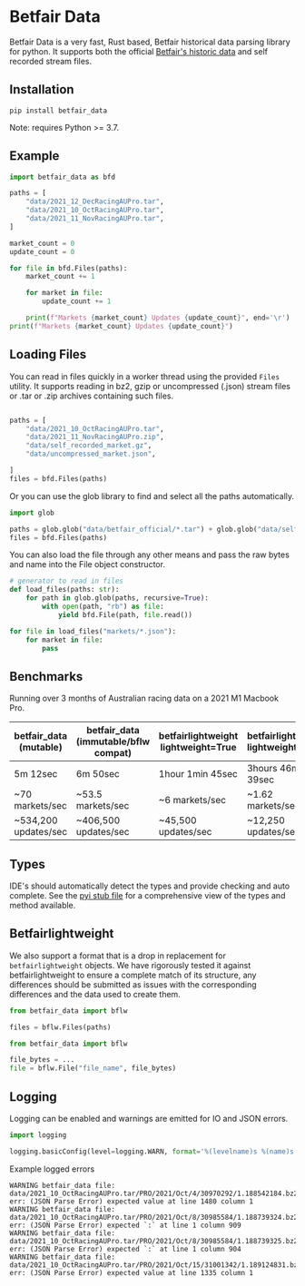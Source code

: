 # Betfair Data

Betfair Data is a very fast, Rust based, Betfair historical data parsing library for python. It supports both the official [Betfair's historic data](https://historicdata.betfair.com/#/home) and self recorded stream files. 

## Installation

```
pip install betfair_data
```

Note: requires Python >= 3.7.

## Example

```python
import betfair_data as bfd

paths = [
    "data/2021_12_DecRacingAUPro.tar",
    "data/2021_10_OctRacingAUPro.tar",
    "data/2021_11_NovRacingAUPro.tar",
]

market_count = 0
update_count = 0

for file in bfd.Files(paths):
    market_count += 1

    for market in file:
        update_count += 1

    print(f"Markets {market_count} Updates {update_count}", end='\r')
print(f"Markets {market_count} Updates {update_count}")

```

## Loading Files

You can read in files quickly in a worker thread using the provided ```Files``` utility. It supports reading in bz2, gzip or uncompressed (.json) stream files or .tar or .zip archives containing such files. 
```python

paths = [
    "data/2021_10_OctRacingAUPro.tar",
    "data/2021_11_NovRacingAUPro.zip",
    "data/self_recorded_market.gz",
    "data/uncompressed_market.json",

]
files = bfd.Files(paths)
```
Or you can use the glob library to find and select all the paths automatically. 

```python
import glob

paths = glob.glob("data/betfair_official/*.tar") + glob.glob("data/self_recorded/*.gz")
files = bfd.Files(paths)
```

You can also load the file through any other means and pass the raw bytes and name into the File object constructor.

```python
# generator to read in files
def load_files(paths: str):
    for path in glob.glob(paths, recursive=True):
        with open(path, "rb") as file:
            yield bfd.File(path, file.read())

for file in load_files("markets/*.json"):
    for market in file:
        pass
```

## Benchmarks

Running over 3 months of Australian racing data on a 2021 M1 Macbook Pro.

| betfair_data (mutable) | betfair_data (immutable/bflw compat) | betfairlightweight lightweight=True | betfairlightweight lightweight=False|
| -----------------------|--------------------------------------|-------------------------------------|-------------------------------------|
| 5m 12sec               | 6m 50sec                             | 1hour 1min 45sec                    | 3hours 46mins 39sec                 |
| ~70 markets/sec        | ~53.5 markets/sec                    | ~6 markets/sec                      | ~1.62 markets/sec                   |
| ~534,200 updates/sec   | ~406,500 updates/sec                 | ~45,500 updates/sec                 | ~12,250 updates/sec                 |


## Types
IDE's should automatically detect the types and provide checking and auto complete. See the [pyi stub file](betfair_data/betfair_data.pyi) for a comprehensive view of the types and method available.


## Betfairlightweight
We also support a format that is a drop in replacement for ```betfairlightweight``` objects. We have rigorously tested it against betfairlightweight to ensure a complete match of its structure, any differences should be submitted as issues with the corresponding differences and the data used to create them.
```py
from betfair_data import bflw

files = bflw.Files(paths)
```

```py
from betfair_data import bflw

file_bytes = ...
file = bflw.File("file_name", file_bytes)
```

## Logging

Logging can be enabled and warnings are emitted for IO and JSON errors.

```python
import logging

logging.basicConfig(level=logging.WARN, format='%(levelname)s %(name)s %(message)s')
```
Example logged errors

```log
WARNING betfair_data file: data/2021_10_OctRacingAUPro.tar/PRO/2021/Oct/4/30970292/1.188542184.bz2 err: (JSON Parse Error) expected value at line 1480 column 1
WARNING betfair_data file: data/2021_10_OctRacingAUPro.tar/PRO/2021/Oct/8/30985584/1.188739324.bz2 err: (JSON Parse Error) expected `:` at line 1 column 909
WARNING betfair_data file: data/2021_10_OctRacingAUPro.tar/PRO/2021/Oct/8/30985584/1.188739325.bz2 err: (JSON Parse Error) expected `:` at line 1 column 904
WARNING betfair_data file: data/2021_10_OctRacingAUPro.tar/PRO/2021/Oct/15/31001342/1.189124831.bz2 err: (JSON Parse Error) expected value at line 1335 column 1
```

